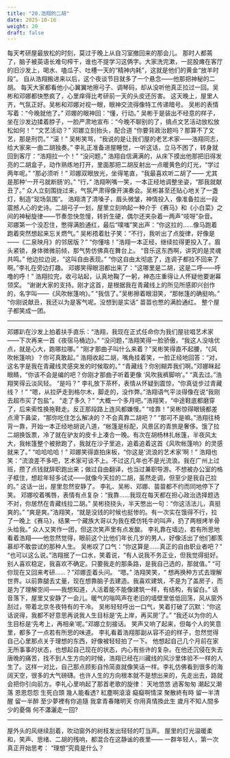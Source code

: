 ```yaml
---
title: "20.浩翔的二胡"
date: 2025-10-16
weight: 20
draft: false
---
```


每天考研屋最放松的时刻，莫过于晚上从自习室撤回来的那会儿。
那时人都蔫了，脑子被英语长难句榨干，谁也不提学习这俩字。大家洗完漱，一屁股瘫在客厅的旧沙发上，喝水、嗑瓜子、吐槽一天的“精神内耗”，这就是他们的黄金“放羊时段”。
自从浩翔搬进来以后，这个夜谈节目就多了一个悬念——他那把神秘的二胡。
每天大家都看他小心翼翼地擦弓子、调琴码，却从没听他真正拉过一回。吴彬和邓娜都快憋疯了，心里痒得比考研前一天的头皮还厉害。
这天晚上，屋里人齐，气氛正好。吴彬和邓娜对视一眼，眼神交流得像特工传递暗号。
吴彬的表情写着：“今晚就他了。”
邓娜的眼神回：“懂，行动。”
吴彬于是装出不经意的样子，坐在沙发边揉着脖子，一脸严肃地宣布：“今晚不聊别的了，搞点文艺活动放松放松如何！”
“文艺活动？” 邓娜立刻抬头，配合道 “你要背政治题吗？那算不了文艺，那是刑罚。”
“滚！” 吴彬笑骂，“我说的是让我们屋的老艺术家——浩翔同志，给大家来一曲二胡独奏。”
李礼正准备进屋睡觉，一听这话，立马不困了，转身就回到客厅：“浩翔拉一个！”
“没问题，” 浩翔自信满满的，从床下摸出他那把旧得发亮的二胡盒子，动作熟练地打开，里面那把二胡反射出一点暖黄色的灯光，“学过两年呢。”
“那必须听！” 邓娜双眼放光，坐得笔直，“我最喜欢听二胡了—— 尤其是那种‘一开弓就断肠’的。”
“行，” 浩翔咧嘴一笑，一本正经地调整坐姿，“那我就献丑了。”
众人立刻围拢过来，气氛严肃得像开演奏会。吴彬甚至还贴心地关了一盏灯，制造“现场氛围”。
浩翔清了清嗓子，眉头微皱，神情投入，像准备拉出一段震撼人心的史诗。二胡弓子一划，屋里立刻响起一种介于《赛马》和《小白菜》之间的神秘旋律——节奏忽快忽慢，转折生硬，偶尔还夹杂着一两声“吱呀”杂音。
邓娜第一个没忍住，憋得满脸通红，最后“噗嗤”笑出声：“你这拉的……像马跑着跑着突然想起来忘关燃气。”
吴彬捂着肚子笑：“不行，我听出了点旋律，好像是——《二泉映月》的邻居版？”
“你懂啥！”浩翔一本正经，继续拉得更投入了。眉头紧锁，身体微微前倾，那气势仿佛真在舞台上。
“音乐这东西啊，讲究的是灵魂共鸣。” 他边拉边说，“这叫自由表现。”
“你这自由太彻底了，连调子都拉不回来了啊。”李礼在旁边打趣。
邓娜笑得眼泪都出来了：“这哪里是二胡，这是二呼——呼噜的呼！”
浩翔拉完，收弓站起，认真地鞠了一躬，神态庄重得让人怀疑他要谢幕领奖。
“谢谢大家的支持。刚才这首，是根据我在青藏线上的所见所感即兴创作的，名字叫——《风吹帐篷响》。”
“我信了。”吴彬擦着眼泪笑，“那帐篷的确挺响。”
“你刚说献丑，我还以为是客气呢。没想到是实话”  苗苗也憋的满脸通红。
整个屋子都笑成一团。

---

邓娜趴在沙发上拍着扶手直乐：“浩翔，我现在正式任命你为我们屋驻唱艺术家——下次再来一首《夜宿马桶边》。”
“没问题，”浩翔笑得一脸骄傲，“我这人没啥优点，就是心大，跑哪拉哪。”
“刚才那曲子叫什么来着？”吴彬笑得直不起腰，“《风吹帐篷响》？你可真敢起。”
浩翔收起二胡，嘴角挂着笑，一脸正经地回答：“对，这名字是我在青藏线灵感突发的时候取的。”
“青藏线？你别糊弄我们啊。”邓娜眯起眼睛，“你该不会是编的吧？你刚才那曲子听着更像 ‘风吹我裤脚响’。”
“真去过。”浩翔笑得云淡风轻。
“是吗？” 李礼放下茶杯，表情从怀疑到震惊，“你真徒步过青藏线？！”
“嗯，从拉萨走到格尔木，脚走的，没作弊。”浩翔语气平淡得像在说“我刚去超市买了包盐”。
“走了多久？”
“大概一个多月吧。”浩翔笑，“中途鞋底都磨穿了，后来索性换拖鞋走。反正那段路上连风都嫌慢。”
“哇靠！”吴彬惊得眼镜都差点滑下鼻梁，“那你吃住怎么解决的？不会真靠二胡吧？”
“那可不是嘛。”浩翔往椅背一靠，开始一本正经地胡说八道，“帐篷是标配，风景区的青旅是奢侈。饿了拉二胡换饭票，冷了就在驴友的皮卡上凑合一晚。有次在胡杨林扎帐篷，半夜风太大，我帐篷整个被掀跑了，我就在沙子里追，追着追着这首《风吹帐篷响》的灵感就来了。”
“哈哈哈哈！” 邓娜笑得直拍床板，“你这是‘流浪的艺术家’啊！”
浩翔也笑：“流浪差不多吧，艺术家可谈不上。不过这几年也不是光流浪。我在广州上过班，攒了点钱就辞职跑出来；做过自由翻译，也当过兼职导游。不想被办公室的格子框住，想趁年轻多试试——就像今天拉的二胡，虽然走调，但至少是我自己拉的。”
这话一出，屋里忽然安静了。
李礼、吴彬、邓娜、苗苗都不约而同地停下了笑。
邓娜咬着嘴唇，表情有点复杂：“我靠……我现在每天都在担心政治选择题选不对，你居然在青藏线拉二胡。”
吴彬挠挠头，半天憋出一句：“你这活法儿，真挺爽的。”
“爽是爽。”浩翔笑，“就是没钱的时候也挺惨的。有一次实在饿得不行，拉了一晚上《赛马》，结果一个藏族大哥以为我在模仿牦牛的叫声，扔了两根烤羊骨头给我。”
众人又笑作一团，但这次笑声里有点发酸。
李礼靠在墙边，若有所思地看着浩翔——他忽然觉得，眼前这个比他们年长几岁的男人，好像活出了他们都羡慕却不敢尝试的那种人生。
吴彬叹了口气：“你这算是……真正的自由职业者吧？”
“也可以这么说。”浩翔抿了一口水，笑着说，“有人说我不务正业，但我觉得挺好。别人喜欢稳定，我喜欢不确定。只要我走的那条路，是我自己选的，那就值。”
“可你现在又回来考研……？”邓娜歪着头问。
“嗯。” 浩翔笑笑，“ 想再换种方式去理解世界。以前靠腿去丈量，现在想靠脑子去建造。我喜欢建筑，不是为了盖房子，而是为了理解空间——我想知道，人活着能不能像建筑一样，有结构，有留白。”
话音落下，屋里又安静了一会儿。暖气的嗡鸣声在老旧的墙壁里低低回荡，风从窗外刮过，带着北京冬夜特有的干冷。
吴彬轻轻呼出一口气，笑着打破了沉默：“你这话说得，我都不好意思再说我人生目标是‘先上岸，再买房’了。”
“我还以为你的人生目标是‘先考上，再相亲’呢。”邓娜立刻接话。
笑声又响了起来，但每个人的笑意里，都多了一点若有所思的味道。
李礼看着浩翔那副从容不迫的样子，忽然觉得自己心里那点关于理想的东西，好像被轻轻拍了一下。
他想起自己几个月前在家无所事事的状态，也想起自己现在的状态，内心有些许的复杂。在他还沉侵在失去唐晚的痛苦，找不到人生方向的时候，浩翔已经在川藏线的风沙里体验不一样的人生了。这样一对比，自己那点顾影自怜简直就像笑话一样。李礼仿佛看到很多的海阔天空，很多的大气磅礴。也许人生的方向根本就不是想出来的，先走出去，路就会把你引向前方。李礼心里响起了那首老歌的旋律：
天地悠悠 過客匆匆
潮起又潮落
恩恩怨怨 生死白頭
幾人能看透?
紅塵啊滾滾 癡癡啊情深
聚散終有時
留一半清醒 留一半醉
至少夢裡有你追隨
我拿青春賭明天
你用真情換此生
歲月不知人間多少的憂傷
何不瀟灑走一回?

---

屋外头的风继续刮着，吹动窗外的树枝发出轻轻的叮当声。
屋里的灯光温暖柔和，笑声、思绪、二胡的残响，都混合在这静谧的夜里——
一群年轻人，第一次真正开始思考：
“理想”究竟是什么？